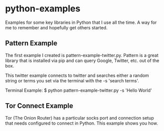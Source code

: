 # python-examples
Examples for some key libraries in Python that I use all the time. A way for me to remember and hopefully get others started.

## Pattern Example
The first example I created is pattern-example-twitter.py. Pattern is a great library that is installed via pip and can query Google, Twitter, etc. out of the box.

This twitter example connects to twitter and searches either a random string or terms you set via the terminal with the -s 'search terms'.

Terminal Example:
     $ python pattern-example-twitter.py -s 'Hello World'

## Tor Connect Example
Tor (The Onion Router) has a particular socks port and connection setup that needs configured to connect in Python. This example shows you how.

